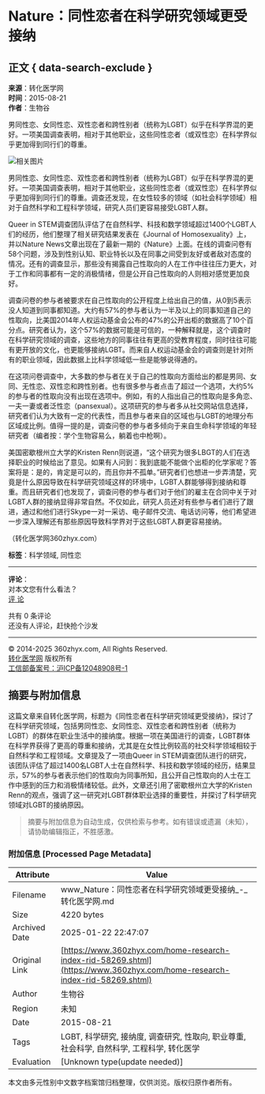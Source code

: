 # Nature：同性恋者在科学研究领域更受接纳

## 正文 { data-search-exclude }


**来源**：转化医学网  
**时间**：2015-08-21  
**作者**：生物谷  

男同性恋、女同性恋、双性恋者和跨性别者（统称为LGBT）似乎在科学界混的更好。一项美国调查表明，相对于其他职业，这些同性恋者（或双性恋）在科学界似乎更加得到同行们的尊重。

![相关图片](http://cache1.bioon.com/fckup/2015/8/pharmon201508210014055031.png)

男同性恋、女同性恋、双性恋者和跨性别者（统称为LGBT）似乎在科学界混的更好。一项美国调查表明，相对于其他职业，这些同性恋者（或双性恋）在科学界似乎更加得到同行们的尊重。调查还发现，在女性较多的领域（如社会科学领域）相对于自然科学和工程科学领域，研究人员们更容易接受LGBT人群。

Queer in STEM调查团队评估了在自然科学、科技和数学领域超过1400个LGBT人们的经历，他们整理了相关研究结果发表在《Journal of Homosexuality》上，并以Nature News文章出现在了最新一期的《Nature》上面。在线的调查问卷有58个问题，涉及到性别认知、职业特长以及在同事之间受到友好或者敌对态度的情况。还有的调查显示，那些没有揭露自己性取向的人在工作中往往压力更大，对于工作和同事都有一定的消极情绪，但是公开自己性取向的人则相对感觉更加良好。

调查问卷的参与者被要求在自己性取向的公开程度上给出自己的值，从0到5表示没人知道到同事都知道。大约有57%的参与者认为一半及以上的同事知道自己的性取向，比美国2014年人权运动基金会公布的47%的公开出柜的数据高了10个百分点。研究者认为，这个57%的数据可能是可信的，一种解释就是，这个调查时在科学研究领域的调查，这些地方的同事往往有更高的受教育程度，同时往往可能有更开放的文化，也更能够接纳LGBT。而来自人权运动基金会的调查则是针对所有的职业领域，因此数据上比科学领域低一些是能够说得通的。

在这项问卷调查中，大多数的参与者在关于自己的性取向方面给出的都是男同、女同、无性恋、双性恋和跨性别者。也有很多参与者点击了超过一个选项，大约5%的参与者的性取向没有出现在选项中。例如，有的人指出自己的性取向是多角恋、一夫一妻或者泛性恋（pansexual）。这项研究的参与者多从社交网站信息选择，研究者们认为大致有一定的代表性，而且参与者来自的区域也与LGBT的地理分布区域成比例。值得一提的是，调查问卷的参与者多倾向于来自生命科学领域的年轻研究者（编者按：学个生物容易么，躺着也中枪啊）。

美国密歇根州立大学的Kristen Renn则说道，“这个研究为很多LBGT的人们在选择职业的时候给出了意见。如果有人问到：我到底能不能做个出柜的化学家呢？答案将是：是的，肯定是可以的，而且你并不孤单。”研究者们也想进一步弄清楚，究竟是什么原因导致在科学研究领域这样的环境中，LGBT人群能够得到接纳和尊重。而且研究者们也发现了，调查问卷的参与者们对于他们的雇主在合同中关于对LGBT人群的接纳显得非常自然。不仅如此，研究人员还对有些参与者们进行了跟进，通过和他们进行Skype一对一采访、电子邮件交流、电话访问等，他们希望进一步深入理解还有那些原因导致科学界对于这些LGBT人群更容易接纳。

（转化医学网360zhyx.com）

**标签**：科学领域, 同性恋

---

**评论**：  
对本文您有什么看法？  
[评 论](javascript:void(0);)  

共有 0 条评论  
还没有人评论，赶快抢个沙发  

---

© 2014-2025 360zhyx.com, All Rights Reserved.  
[转化医学网](http://www.360zhyx.com) 版权所有  
[工信部备案号：沪ICP备12048908号-1](https://beian.miit.gov.cn)  
<!-- tcd_original_link https://www.360zhyx.com/home-research-index-rid-58269.shtml -->


## 摘要与附加信息

<!-- tcd_abstract -->
这篇文章来自转化医学网，标题为《同性恋者在科学研究领域更受接纳》，探讨了在科学研究领域，包括男同性恋、女同性恋、双性恋者和跨性别者（统称为LGBT）的群体在职业生活中的接纳度。根据一项在美国进行的调查，LGBT群体在科学界获得了更高的尊重和接纳，尤其是在女性比例较高的社交科学领域相较于自然科学和工程领域。文章提及了一项由Queer in STEM调查团队进行的研究，该团队评估了超过1400名LGBT人士在自然科学、科技和数学领域的经历，结果显示，57%的参与者表示他们的性取向为同事所知，且公开自己性取向的人士在工作中感到的压力和消极情绪较低。此外，文章还引用了密歇根州立大学的Kristen Renn的观点，强调了这一研究对LGBT群体职业选择的重要性，并探讨了科学研究领域对LGBT的接纳原因。
<!-- tcd_abstract_end -->

> 摘要与附加信息为自动生成，仅供检索与参考。如有错误或遗漏（未知），请协助编辑指正，不胜感激。

### 附加信息 [Processed Page Metadata]

| Attribute       | Value                                  |
|-----------------|----------------------------------------|
| Filename        | www_Nature：同性恋者在科学研究领域更受接纳_-_转化医学网.md                             |
| Size            | 4220 bytes                           |
| Archived Date   | 2025-01-22 22:47:07                             |
| Original Link   | [https://www.360zhyx.com/home-research-index-rid-58269.shtml](https://www.360zhyx.com/home-research-index-rid-58269.shtml)                       |
| Author          | 生物谷                               |
| Region          | 未知                               |
| Date            | 2015-08-21                                 |
| Tags            | LGBT, 科学研究, 接纳度, 调查研究, 性取向, 职业尊重, 社会科学, 自然科学, 工程科学, 转化医学                                 |
| Evaluation            | [Unknown type(update needed)]                                 |
<!-- tcd_table_end -->

本文由多元性别中文数字档案馆归档整理，仅供浏览。版权归原作者所有。
